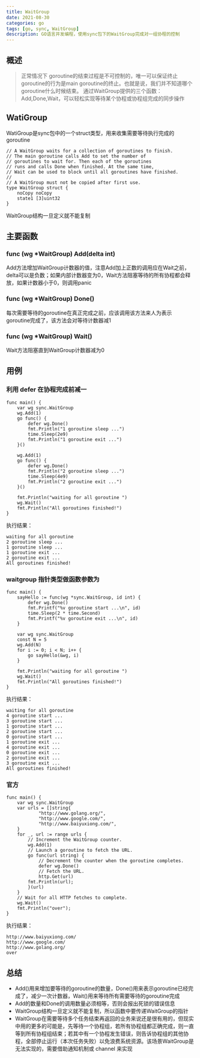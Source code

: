 ```yaml
---
title: WaitGroup
date: 2021-08-30
categories: go
tags: [go, sync, WaitGroup]
description: GO语言并发编程，使用sync包下的WaitGroup完成对一组协程的控制
---
```


## 概述
> 正常情况下 goroutine的结束过程是不可控制的，唯一可以保证终止goroutine的行为是main goroutine的终止。也就是说，我们并不知道哪个goroutine什么时候结束。
>通过WaitGroup提供的三个函数：Add,Done,Wait，可以轻松实现等待某个协程或协程组完成的同步操作

## WatiGroup
WatiGroup是sync包中的一个struct类型，用来收集需要等待执行完成的goroutine
``` golang
// A WaitGroup waits for a collection of goroutines to finish.
// The main goroutine calls Add to set the number of
// goroutines to wait for. Then each of the goroutines
// runs and calls Done when finished. At the same time,
// Wait can be used to block until all goroutines have finished.
//
// A WaitGroup must not be copied after first use.
type WaitGroup struct {
	noCopy noCopy
	state1 [3]uint32
}

```
WaitGroup结构一旦定义就不能复制

## 主要函数
### func (wg *WaitGroup) Add(delta int) 
Add方法增加WaitGroup计数器的值，注意Add加上正数的调用应在Wait之前，delta可以是负数；如果内部计数器变为0，Wait方法阻塞等待的所有协程都会释放，如果计数器小于0，则调用panic

### func (wg *WaitGroup) Done()
每次需要等待的goroutine在真正完成之前，应该调用该方法来人为表示goroutine完成了，该方法会对等待计数器减1

### func (wg *WaitGroup) Wait() 
Wait方法阻塞直到WaitGroup计数器减为0

## 用例 
### 利用 defer 在协程完成前减一
``` golang
func main() {
	var wg sync.WaitGroup
	wg.Add(1)
	go func() {
		defer wg.Done()
		fmt.Println("1 goroutine sleep ...")
		time.Sleep(2e9)
		fmt.Println("1 goroutine exit ...")
	}()

	wg.Add(1)
	go func() {
		defer wg.Done()
		fmt.Println("2 goroutine sleep ...")
		time.Sleep(4e9)
		fmt.Println("2 goroutine exit ...")
	}()

	fmt.Println("waiting for all goroutine ")
	wg.Wait()
	fmt.Println("All goroutines finished!")
}

```
执行结果：

```
waiting for all goroutine 
2 goroutine sleep ...
1 goroutine sleep ...
1 goroutine exit ...
2 goroutine exit ...
All goroutines finished!
```


### waitgroup 指针类型做函数参数为
``` golang
func main() {
	sayHello := func(wg *sync.WaitGroup, id int) {
		defer wg.Done()
		fmt.Printf("%v goroutine start ...\n", id)
		time.Sleep(2 * time.Second)
		fmt.Printf("%v goroutine exit ...\n", id)
	}

	var wg sync.WaitGroup
	const N = 5
	wg.Add(N)
	for i := 0; i < N; i++ {
		go sayHello(&wg, i)
	}

	fmt.Println("waiting for all goroutine ")
	wg.Wait()
	fmt.Println("All goroutines finished!")
}
```
执行结果：
```
waiting for all goroutine 
4 goroutine start ...
3 goroutine start ...
1 goroutine start ...
2 goroutine start ...
0 goroutine start ...
1 goroutine exit ...
4 goroutine exit ...
0 goroutine exit ...
2 goroutine exit ...
3 goroutine exit ...
All goroutines finished!
```

### 官方
``` golang
func main() {
    var wg sync.WaitGroup
    var urls = []string{
            "http://www.golang.org/",
            "http://www.google.com/",
            "http://www.baiyuxiong.com/",
    }
    for _, url := range urls {
        // Increment the WaitGroup counter.
        wg.Add(1)
        // Launch a goroutine to fetch the URL.
        go func(url string) {
            // Decrement the counter when the goroutine completes.
            defer wg.Done()
            // Fetch the URL.
            http.Get(url)
        fmt.Println(url);
        }(url)
    }
    // Wait for all HTTP fetches to complete.
    wg.Wait()
    fmt.Println("over");
}
```
执行结果：
```
http://www.baiyuxiong.com/
http://www.google.com/
http://www.golang.org/
over
```

## 总结
- Add()用来增加要等待的goroutine的数量，Done()用来表示goroutine已经完成了，减少一次计数器，Wait()用来等待所有需要等待的goroutine完成
- Add的数量和Done的调用数量必须相等，否则会报出死锁的错误信息
- WaitGroup结构一旦定义就不能复制，所以函数中要传递WaitGroup的指针
- WaitGroup在需要等待多个任务结束再返回的业务来说还是很有用的，但现实中用的更多的可能是，先等待一个协程组，若所有协程组都正确完成，则一直等到所有协程组结束；若其中有一个协程发生错误，则告诉协程组的其他协程，全部停止运行（本次任务失败）以免浪费系统资源。该场景WaitGroup是无法实现的，需要借助通知机制或 channel 来实现